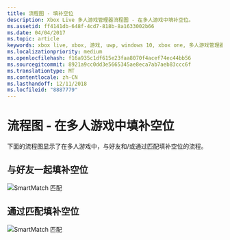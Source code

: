 ```yaml
---
title: 流程图 - 填补空位
description: Xbox Live 多人游戏管理器流程图 - 在多人游戏中填补空位。
ms.assetid: ff4141db-648f-4cd7-818b-8a1633002b66
ms.date: 04/04/2017
ms.topic: article
keywords: xbox live, xbox, 游戏, uwp, windows 10, xbox one, 多人游戏管理器, 流程图
ms.localizationpriority: medium
ms.openlocfilehash: f16a935c1df615e23faa8070f4acef74ec44bb56
ms.sourcegitcommit: 8921a9cc0dd3e5665345ae8eca7ab7aeb83ccc6f
ms.translationtype: MT
ms.contentlocale: zh-CN
ms.lasthandoff: 12/11/2018
ms.locfileid: "8887779"
---
```

# <a name="flowchart---fill-open-slots-in-a-multiplayer-game"></a>流程图 - 在多人游戏中填补空位

下面的流程图显示了在多人游戏中，与好友和/或通过匹配填补空位的流程。

## <a name="fill-open-slots-with-friends"></a>与好友一起填补空位

![SmartMatch 匹配](../../../images/multiplayer/mpm-fill-open-slots-with-friends.png)

## <a name="fill-open-slots-with-matchmaking"></a>通过匹配填补空位

![SmartMatch 匹配](../../../images/multiplayer/mpm-fill-open-slots-with-matchmaking.png)
